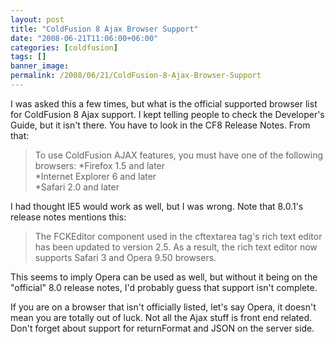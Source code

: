 ```yaml
---
layout: post
title: "ColdFusion 8 Ajax Browser Support"
date: "2008-06-21T11:06:00+06:00"
categories: [coldfusion]
tags: []
banner_image: 
permalink: /2008/06/21/ColdFusion-8-Ajax-Browser-Support
---
```


I was asked this a few times, but what is the official supported browser list for ColdFusion 8 Ajax support. I kept telling people to check the Developer's Guide, but it isn't there. You have to look in the CF8 Release Notes. From that:

<blockquote>
<p>
To use ColdFusion AJAX features, you must have one of the
following browsers:
*Firefox 1.5 and later<br />
*Internet Explorer 6 and later<br />
*Safari 2.0 and later<br />
</p>
</blockquote>

I had thought IE5 would work as well, but I was wrong. Note that 8.0.1's release notes mentions this:

<blockquote>
<p>
The FCKEditor component used in the cftextarea tag's rich text editor has been updated to
version 2.5. As a result, the rich text editor now supports Safari 3 and Opera 9.50 browsers.
</p>
</blockquote>

This seems to imply Opera can be used as well, but without it being on the "official" 8.0 release notes, I'd probably guess that support isn't complete. 

If you are on a browser that isn't officially listed, let's say Opera, it doesn't mean you are totally out of luck. Not all the Ajax stuff is front end related. Don't forget about support for returnFormat and JSON on the server side.